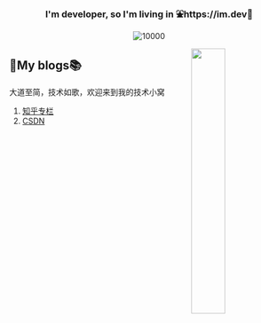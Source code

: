 <h3 align="center">I'm developer, so I'm living in ⛲️https://im.dev🌲  </h3>

<p align="middle">
   <img src="https://komarev.com/ghpvc/?username=sunface" alt="10000" />
</p>

<a href="https://github.com/savecost/datav">
  <img src="https://github.com/sunface/sunface/blob/master/assets/ferris.gif" align="right" width="35%"/>
</a>

## 📖My blogs📚
大道至简，技术如歌，欢迎来到我的技术小窝

1. [知乎专栏]( https://www.zhihu.com/people/iSunface/columns)
2. [CSDN](https://college.blog.csdn.net)



